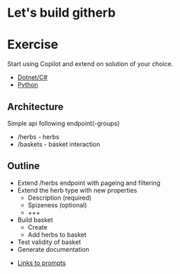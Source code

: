# Let's build githerb

# Exercise

Start using Copilot and extend on solution of your choice.

* [Dotnet/C#](dotnet/)
* [Python](python/)


## Architecture

Simple api following endpoint(-groups)
- /herbs - herbs
- /baskets - basket interaction

## Outline

* Extend /herbs endpoint with pageing and filtering
* Extend the herb type with new properties
  * Description (required)
  * Spizeness (optional)
  * +++ 
* Build basket
  * Create
  * Add herbs to basket
* Test validity of basket
* Generate documentation
<!-- out for now
* Post basket to githerb.api
-->

  
* [Links to prompts](doc/prompts.md)

 



